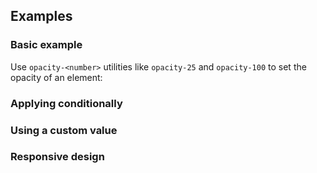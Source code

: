 <ApiTable
  rows=
/>

## Examples

### Basic example

Use `opacity-<number>` utilities like `opacity-25` and `opacity-100` to set the opacity of an element:

### Applying conditionally

### Using a custom value

### Responsive design
